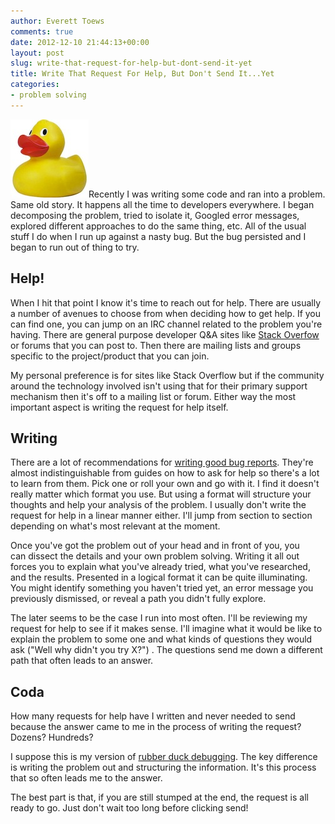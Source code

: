 ```yaml
---
author: Everett Toews
comments: true
date: 2012-12-10 21:44:13+00:00
layout: post
slug: write-that-request-for-help-but-dont-send-it-yet
title: Write That Request For Help, But Don't Send It...Yet
categories:
- problem solving
---
```


![Rubber Duck](/img/posts/rubber-duck.jpg)Recently I was writing some code and ran into a problem. Same old story. It happens all the time to developers everywhere. I began decomposing the problem, tried to isolate it, Googled error messages, explored different approaches to do the same thing, etc. All of the usual stuff I do when I run up against a nasty bug. But the bug persisted and I began to run out of thing to try.


## Help!


When I hit that point I know it's time to reach out for help. There are usually a number of avenues to choose from when deciding how to get help. If you can find one, you can jump on an IRC channel related to the problem you're having. There are general purpose developer Q&A sites like [Stack Overfow](http://stackoverflow.com/) or forums that you can post to. Then there are mailing lists and groups specific to the project/product that you can join.

My personal preference is for sites like Stack Overflow but if the community around the technology involved isn't using that for their primary support mechanism then it's off to a mailing list or forum. Either way the most important aspect is writing the request for help itself.


## Writing


There are a lot of recommendations for [writing good bug reports](https://www.google.com/search?q=writing%20good%20bug%20reports). They're almost indistinguishable from guides on how to ask for help so there's a lot to learn from them. Pick one or roll your own and go with it. I find it doesn't really matter which format you use. But using a format will structure your thoughts and help your analysis of the problem. I usually don't write the request for help in a linear manner either. I'll jump from section to section depending on what's most relevant at the moment.

Once you've got the problem out of your head and in front of you, you can dissect the details and your own problem solving. Writing it all out forces you to explain what you've already tried, what you've researched, and the results. Presented in a logical format it can be quite illuminating. You might identify something you haven't tried yet, an error message you previously dismissed, or reveal a path you didn't fully explore.

The later seems to be the case I run into most often. I'll be reviewing my request for help to see if it makes sense. I'll imagine what it would be like to explain the problem to some one and what kinds of questions they would ask ("Well why didn't you try X?") . The questions send me down a different path that often leads to an answer.


## Coda


How many requests for help have I written and never needed to send because the answer came to me in the process of writing the request? Dozens? Hundreds?

I suppose this is my version of [rubber duck debugging](http://en.wikipedia.org/wiki/Rubber_duck_debugging). The key difference is writing the problem out and structuring the information. It's this process that so often leads me to the answer.

The best part is that, if you are still stumped at the end, the request is all ready to go. Just don't wait too long before clicking send!

